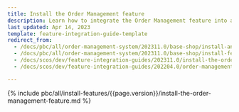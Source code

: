 ```yaml
---
title: Install the Order Management feature
description: Learn how to integrate the Order Management feature into a Spryker project.
last_updated: Apr 14, 2023
template: feature-integration-guide-template
redirect_from:
  - /docs/pbc/all/order-management-system/202311.0/base-shop/install-and-update/install-features/install-the-quick-add-to-cart-non-splittable-products-feature.html
  - /docs/pbc/all/order-management-system/202311.0/base-shop/install-features/install-the-order-management-feature.html
  - /docs/scos/dev/feature-integration-guides/202311.0/install-the-order-management-feature.html
  - /docs/scos/dev/feature-integration-guides/202204.0/order-management-feature-integration.html

---
```


{% include pbc/all/install-features/{{page.version}}/install-the-order-management-feature.md %} <!-- To edit, see /_includes/pbc/all/install-features/202311.0/install-the-order-management-feature.md -->